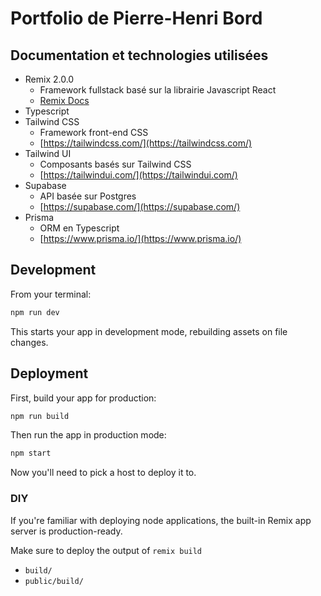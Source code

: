 # Portfolio de Pierre-Henri Bord

## Documentation et technologies utilisées

- Remix 2.0.0
  - Framework fullstack basé sur la librairie Javascript React
  - [Remix Docs](https://remix.run/docs)
- Typescript
- Tailwind CSS
  - Framework front-end CSS
  - [https://tailwindcss.com/](https://tailwindcss.com/)
- Tailwind UI
  - Composants basés sur Tailwind CSS
  - [https://tailwindui.com/](https://tailwindui.com/)
- Supabase
  - API basée sur Postgres
  - [https://supabase.com/](https://supabase.com/)
- Prisma
  - ORM en Typescript
  - [https://www.prisma.io/](https://www.prisma.io/)

## Development

From your terminal:

```sh
npm run dev
```

This starts your app in development mode, rebuilding assets on file changes.

## Deployment

First, build your app for production:

```sh
npm run build
```

Then run the app in production mode:

```sh
npm start
```

Now you'll need to pick a host to deploy it to.

### DIY

If you're familiar with deploying node applications, the built-in Remix app server is production-ready.

Make sure to deploy the output of `remix build`

- `build/`
- `public/build/`
